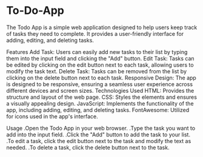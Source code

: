 # To-Do-App
The Todo App is a simple web application designed to help users keep track of tasks they need to complete. It provides a user-friendly interface for adding, editing, and deleting tasks.

Features
Add Task: Users can easily add new tasks to their list by typing them into the input field and clicking the "Add" button.
Edit Task: Tasks can be edited by clicking on the edit button next to each task, allowing users to modify the task text.
Delete Task: Tasks can be removed from the list by clicking on the delete button next to each task.
Responsive Design: The app is designed to be responsive, ensuring a seamless user experience across different devices and screen sizes.
Technologies Used
HTML: Provides the structure and layout of the web page.
CSS: Styles the elements and ensures a visually appealing design.
JavaScript: Implements the functionality of the app, including adding, editing, and deleting tasks.
FontAwesome: Utilized for icons used in the app's interface.

Usage
.Open the Todo App in your web browser.
.Type the task you want to add into the input field.
.Click the "Add" button to add the task to your list.
.To edit a task, click the edit button next to the task and modify the text as needed.
.To delete a task, click the delete button next to the task.
